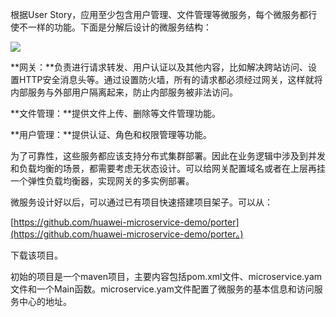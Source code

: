 根据User Story，应用至少包含用户管理、文件管理等微服务，每个微服务都行使不一样的功能。下面是分解后设计的微服务结构：

![](/assets/dev-microservice-using-cse-002.png)



**网关：**负责进行请求转发、用户认证以及其他内容，比如解决跨站访问、设置HTTP安全消息头等。通过设置防火墙，所有的请求都必须经过网关，这样就将内部服务与外部用户隔离起来，防止内部服务被非法访问。

**文件管理：**提供文件上传、删除等文件管理功能。

**用户管理：**提供认证、角色和权限管理等功能。

为了可靠性，这些服务都应该支持分布式集群部署。因此在业务逻辑中涉及到并发和负载均衡的场景，都需要考虑无状态设计。可以给网关配置域名或者在上层再挂一个弹性负载均衡器，实现网关的多实例部署。

微服务设计好以后，可以通过已有项目快速搭建项目架子。可以从：

[https://github.com/huawei-microservice-demo/porter](https://github.com/huawei-microservice-demo/porter。)

下载该项目。

初始的项目是一个maven项目，主要内容包括pom.xml文件、microservice.yam文件和一个Main函数。microservice.yam文件配置了微服务的基本信息和访问服务中心的地址。

